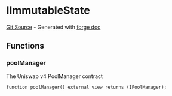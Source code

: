 # IImmutableState
[Git Source](https://github.com/uniswap/v4-periphery/blob/3f295d8435e4f776ea2daeb96ce1bc6d63f33fc7/src/interfaces/IImmutableState.sol) - Generated with [forge doc](https://book.getfoundry.sh/reference/forge/forge-doc)


## Functions
### poolManager

The Uniswap v4 PoolManager contract


```solidity
function poolManager() external view returns (IPoolManager);
```

